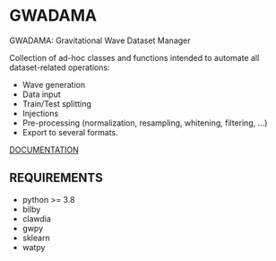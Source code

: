 # GWADAMA
GWADAMA: Gravitational Wave Dataset Manager

Collection of ad-hoc classes and functions intended to automate all
dataset-related operations:
- Wave generation
- Data input
- Train/Test splitting
- Injections
- Pre-processing (normalization, resampling, whitening, filtering, ...)
- Export to several formats.

[DOCUMENTATION](https://miquellluis.github.io/GWADAMA/)

REQUIREMENTS
------------
- python >= 3.8
- bilby
- clawdia
- gwpy
- sklearn
- watpy

